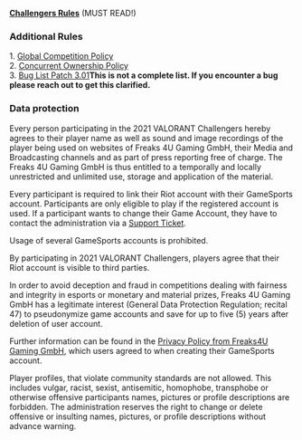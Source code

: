 [**Challengers Rules**](https://drive.google.com/file/d/1I7Y4DqSkQT3Bk4XyDkyo6p9GhwgcU1Ln) (MUST READ!)  
  

### Additional Rules

  
1\. [Global Competition Policy](https://www.dropbox.com/sh/lblshtlz5vnsqda/AABIELy6jk2dDK3xPuD_FUeca?preview=VALORANT+Champions+Tour+-+Global+Competition+Policy+v1.3.pdf)  
2\. [Concurrent Ownership Policy](https://www.dropbox.com/s/62zwbfqf4kqiykx/VCT%20Concurrent%20Ownership%20Policy%20%28Dec.%202020%29.pdf?dl=0)  
3\. [Bug List Patch 3.01](https://drive.google.com/file/d/1I7Y4DqSkQT3Bk4XyDkyo6p9GhwgcU1Ln)**This is not a complete list. If you encounter a bug please reach out to get this clarified.**  
  

### Data protection

  

Every person participating in the 2021 VALORANT Challengers hereby agrees to their player name as well as sound and image recordings of the player being used on websites of Freaks 4U Gaming GmbH, their Media and Broadcasting channels and as part of press reporting free of charge. The Freaks 4U Gaming GmbH is thus entitled to a temporally and locally unrestricted and unlimited use, storage and application of the material.

  

Every participant is required to link their Riot account with their GameSports account. Participants are only eligible to play if the registered account is used. If a participant wants to change their Game Account, they have to contact the administration via a [Support Ticket](https://www.vct.gg/users/support).

  

Usage of several GameSports accounts is prohibited.

  

By participating in 2021 VALORANT Challengers, players agree that their Riot account is visible to third parties.

  

In order to avoid deception and fraud in competitions dealing with fairness and integrity in esports or monetary and material prizes, Freaks 4U Gaming GmbH has a legitimate interest (General Data Protection Regulation; recital 47) to pseudonymize game accounts and save for up to five (5) years after deletion of user account.

  

Further information can be found in the [Privacy Policy from Freaks4U Gaming GmbH](https://docs.gamesports.net/privacy/en), which users agreed to when creating their GameSports account.

  

Player profiles, that violate community standards are not allowed. This includes vulgar, racist, sexist, antisemitic, homophobe, transphobe or otherwise offensive participants names, pictures or profile descriptions are forbidden. The administration reserves the right to change or delete offensive or insulting names, pictures, or profile descriptions without advance warning.